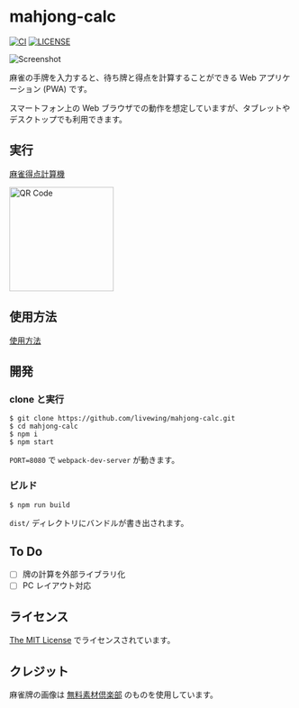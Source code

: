 # mahjong-calc

[![CI](https://github.com/livewing/mahjong-calc/workflows/CI/badge.svg)](https://github.com/livewing/mahjong-calc/actions?query=workflow%3ACI)
[![LICENSE](https://img.shields.io/github/license/livewing/mahjong-calc)](./LICENSE)

![Screenshot](https://user-images.githubusercontent.com/7447366/113402396-e42bd500-93df-11eb-9f9b-aa83f90f8eff.png)

麻雀の手牌を入力すると、待ち牌と得点を計算することができる Web アプリケーション (PWA) です。

スマートフォン上の Web ブラウザでの動作を想定していますが、タブレットやデスクトップでも利用できます。

## 実行

[麻雀得点計算機](https://mahjong-calc.livewing.net/)

<img src="https://user-images.githubusercontent.com/7447366/107044000-11f10500-6807-11eb-99c9-198b481f0f3e.png" width="185" alt="QR Code" />

## 使用方法

[使用方法](./doc/how-to-use.md)

## 開発

### clone と実行

```
$ git clone https://github.com/livewing/mahjong-calc.git
$ cd mahjong-calc
$ npm i
$ npm start
```

`PORT=8080` で `webpack-dev-server` が動きます。

### ビルド

```
$ npm run build
```

`dist/` ディレクトリにバンドルが書き出されます。

## To Do

- [ ] 牌の計算を外部ライブラリ化
- [ ] PC レイアウト対応

## ライセンス

[The MIT License](./LICENSE) でライセンスされています。

## クレジット

麻雀牌の画像は [無料素材倶楽部](http://sozai.7gates.net/docs/mahjong01/) のものを使用しています。
